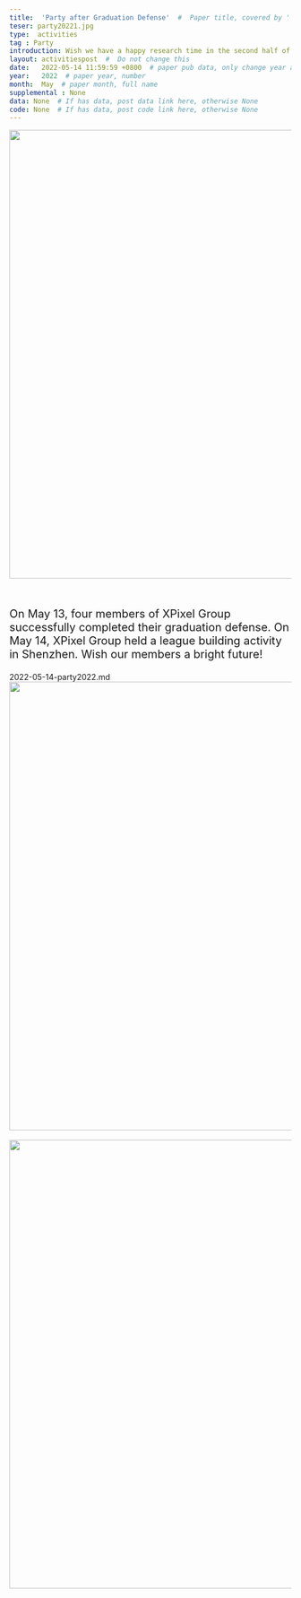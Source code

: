 ```yaml
---
title:  'Party after Graduation Defense'  #  Paper title, covered by ''
teser: party20221.jpg
type:  activities
tag : Party
introduction: Wish we have a happy research time in the second half of the year
layout: activitiespost  #  Do not change this
date:   2022-05-14 11:59:59 +0800  # paper pub data, only change year and month according to this format
year:   2022  # paper year, number
month:  May  # paper month, full name
supplemental : None
data: None  # If has data, post data link here, otherwise None
code: None  # If has data, post code link here, otherwise None
---
```


<center><img src="http://xpixel.group/images/activities/party20221.jpg" width = "800" height = "auto"/></center>

&nbsp;
&nbsp;
<center>
<p style="font-size:20px;width:100%;text-align:left" >
On May 13, four members of XPixel Group successfully completed their graduation defense. On May 14, XPixel Group held a league building activity in Shenzhen. Wish our members a bright future!

</p>
</center>2022-05-14-party2022.md
&nbsp;
&nbsp;
<center><img src="http://xpixel.group/images/activities/party20222.jpg" width = "800" height = "auto"/></center>
&nbsp;
&nbsp;
<center><img src="http://xpixel.group/images/activities/party20223.jpg" width = "800" height = "auto"/></center>



